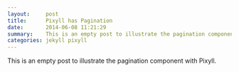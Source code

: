 ```yaml
---
layout:     post
title:      Pixyll has Pagination
date:       2014-06-08 11:21:29
summary:    This is an empty post to illustrate the pagination component with Pixyll!
categories: jekyll pixyll
---
```


This is an empty post to illustrate the pagination component with Pixyll.
